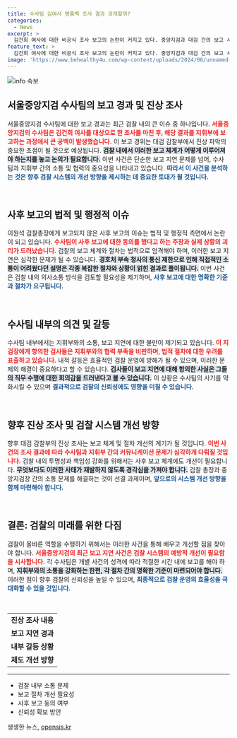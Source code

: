 ```yaml
---
title: 수사팀 김여사 명품백 조사 결과 공개할까?
categories:
  - News
excerpt: >
  김건희 여사에 대한 비공식 조사 보고의 논란이 커지고 있다. 중앙지검과 대검 간의 보고 시점 차이가 3시간 이상 발생하면서 수사팀은 항의에 나섰다. 감찰부는 이 사건의 진상 규명을 위해 집중 조사할 예정이다.
feature_text: >
  김건희 여사에 대한 비공식 조사 보고의 논란이 커지고 있다. 중앙지검과 대검 간의 보고 시점 차이가 3시간 이상 발생하면서 수사팀은 항의에 나섰다. 감찰부는 이 사건의 진상 규명을 위해 집중 조사할 예정이다.
image: 'https://www.behealthy4u.com/wp-content/uploads/2024/06/unnamed-file.png'
---
```


<p><img src="https://www.behealthy4u.com/wp-content/uploads/2024/06/unnamed-file.png" alt="info 속보" /></p>

<h2 data-ke-size="size26">서울중앙지검 수사팀의 보고 경과 및 진상 조사</h2>

<p data-ke-size="size16">서울중앙지검 수사팀에 대한 보고 경과는 최근 검찰 내의 큰 이슈 중 하나입니다. <b><span style="color: #ee2323;">서울중앙지검의 수사팀은 김건희 여사를 대상으로 한 조사를 마친 후, 해당 결과를 지휘부에 보고하는 과정에서 큰 공백이 발생했습니다.</span></b> 이 보고 경위는 대검 감찰부에서 진상 파악의 중요한 초점이 될 것으로 예상됩니다. <b><span style="background-color: #21538527;">검찰 내에서 이러한 보고 체계가 어떻게 이루어져야 하는지를 놓고 논의가 필요합니다.</span></b> 이번 사건은 단순한 보고 지연 문제를 넘어, 수사팀과 지휘부 간의 소통 및 협력의 중요성을 나타내고 있습니다. <b><span style="color: #1a5490;">따라서 이 사건을 분석하는 것은 향후 검찰 시스템의 개선 방향을 제시하는 데 중요한 토대가 될 것입니다.</span></b></p>

<p data-ke-size="size16">&nbsp;</p>

<h2 data-ke-size="size26">사후 보고의 법적 및 행정적 이슈</h2>

<p data-ke-size="size16">이원석 검찰총장에게 보고되지 않은 사후 보고의 이슈는 법적 및 행정적 측면에서 논란이 되고 있습니다. <b><span style="color: #ee2323;">수사팀이 사후 보고에 대한 동의를 했다고 하는 주장과 실제 상황의 괴리가 드러났습니다.</span></b> 검찰의 보고 체계와 절차는 법적으로 엄격해야 하며, 이러한 보고 지연은 심각한 문제가 될 수 있습니다. <b><span style="background-color: #21538527;">경호처 부속 청사의 통신 제한으로 인해 직접적인 소통이 어려웠다던 설명은 각종 복잡한 절차와 상황이 얽힌 결과로 풀이됩니다.</span></b> 이번 사건은 검찰 내의 의사소통 방식을 검토할 필요성을 제기하며, <b><span style="color: #1a5490;">사후 보고에 대한 명확한 기준과 절차가 요구됩니다.</span></b></p>

<p data-ke-size="size16">&nbsp;</p>

<h2 data-ke-size="size26">수사팀 내부의 의견 및 갈등</h2>

<p data-ke-size="size16">수사팀 내부에서는 지휘부와의 소통, 보고 지연에 대한 불만이 제기되고 있습니다. <b><span style="color: #ee2323;">이 지검장에게 항의한 검사들은 지휘부와의 협력 부족을 비판하며, 법적 절차에 대한 우려를 표출하고 있습니다.</span></b> 내적 갈등은 효율적인 검찰 운영에 방해가 될 수 있으며, 이러한 문제의 해결이 중요하다고 할 수 있습니다. <b><span style="background-color: #21538527;">검사들이 보고 지연에 대해 항의한 사실은 그들의 직무 수행에 대한 회의감을 드러낸다고 볼 수 있습니다.</span></b> 이 상황은 수사팀의 사기를 약화시킬 수 있으며 <b><span style="color: #1a5490;">결과적으로 검찰의 신뢰성에도 영향을 미칠 수 있습니다.</span></b></p>

<p data-ke-size="size16">&nbsp;</p>

<h2 data-ke-size="size26">향후 진상 조사 및 검찰 시스템 개선 방향</h2>

<p data-ke-size="size16">향후 대검 감찰부의 진상 조사는 보고 체계 및 절차 개선의 계기가 될 것입니다. <b><span style="color: #ee2323;">이번 사건의 조사 결과에 따라 수사팀과 지휘부 간의 커뮤니케이션 문제가 심각하게 다뤄질 것입니다.</span></b> 검찰 내의 투명성과 책임성 강화를 위해서는 사후 보고 체계에도 개선이 필요합니다. <b><span style="background-color: #21538527;">무엇보다도 이러한 사태가 재발하지 않도록 경각심을 가져야 합니다.</span></b> 검찰 총장과 중앙지검장 간의 소통 문제를 해결하는 것이 선결 과제이며, <b><span style="color: #1a5490;">앞으로의 시스템 개선 방향을 함께 마련해야 합니다.</span></b></p>

<p data-ke-size="size16">&nbsp;</p>

<h2 data-ke-size="size26">결론: 검찰의 미래를 위한 다짐</h2>

<p data-ke-size="size16">검찰이 올바른 역할을 수행하기 위해서는 이러한 사건을 통해 배우고 개선할 점을 찾아야 합니다. <b><span style="color: #ee2323;">서울중앙지검의 최근 보고 지연 사건은 검찰 시스템의 예방적 개선이 필요함을 시사합니다.</span></b> 각 수사팀은 개별 사건의 성격에 따라 적절한 시간 내에 보고를 해야 하며, <b><span style="background-color: #21538527;">지휘부와의 소통을 강화하는 한편, 각 절차 간의 명확한 기준이 마련되어야 합니다.</span></b> 이러한 점이 향후 검찰의 신뢰성을 높일 수 있으며, <b><span style="color: #1a5490;">최종적으로 검찰 운영의 효율성을 극대화할 수 있을 것입니다.</span></b></p>

<p data-ke-size="size16">&nbsp;</p>

<table>
    <tr>
        <td style="text-align: center; height: 17px;"><b>진상 조사 내용</b></td>
    </tr>
    <tr>
        <td style="text-align: center; height: 17px;"><b>보고 지연 경과</b></td>
    </tr>
    <tr>
        <td style="text-align: center; height: 17px;"><b>내부 갈등 상황</b></td>
    </tr>
    <tr>
        <td style="text-align: center; height: 17px;"><b>제도 개선 방향</b></td>
    </tr>
</table>

<hr />

<ul>
    <li>검찰 내부 소통 문제</li>
    <li>보고 절차 개선 필요성</li>
    <li>사후 보고 동의 여부</li>
    <li>신뢰성 확보 방안</li>
</ul>
생생한 뉴스, <a href="https://opensis.kr" rel="dofollow">opensis.kr</a>


